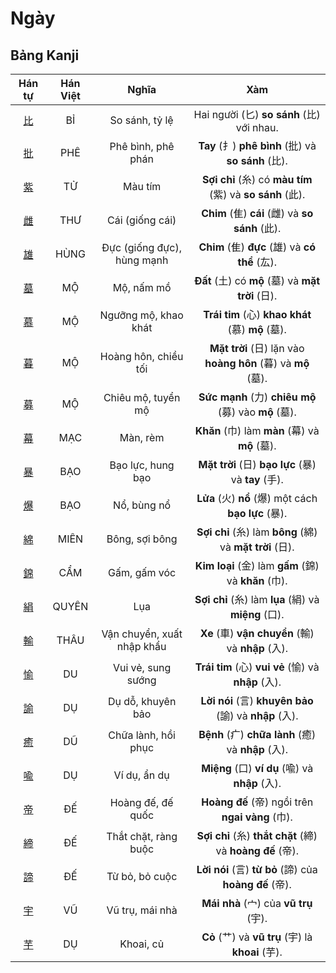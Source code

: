 # Ngày

## Bảng Kanji

| Hán tự | Hán Việt | Nghĩa | Xàm |
| :---: | :---: | :---: | :---: |
| [<span class="stroke-order">比</span>](https://mazii.net/vi-VN/search/kanji/javi/%E6%AF%94) | BỈ | So sánh, tỷ lệ | Hai người (匕) **so sánh** (比) với nhau. |
| [<span class="stroke-order">批</span>](https://mazii.net/vi-VN/search/kanji/javi/%E6%89%B9) | PHÊ | Phê bình, phê phán | **Tay** (扌) **phê bình** (批) và **so sánh** (比). |
| [<span class="stroke-order">紫</span>](https://mazii.net/vi-VN/search/kanji/javi/%E7%B4%AB) | TỬ | Màu tím | **Sợi chỉ** (糸) có **màu tím** (紫) và **so sánh** (此). |
| [<span class="stroke-order">雌</span>](https://mazii.net/vi-VN/search/kanji/javi/%E9%9B%8C) | THƯ | Cái (giống cái) | **Chim** (隹) **cái** (雌) và **so sánh** (此). |
| [<span class="stroke-order">雄</span>](https://mazii.net/vi-VN/search/kanji/javi/%E9%9B%84) | HÙNG | Đực (giống đực), hùng mạnh | **Chim** (隹) **đực** (雄) và **có thể** (厷). |
| [<span class="stroke-order">墓</span>](https://mazii.net/vi-VN/search/kanji/javi/%E5%A2%93) | MỘ | Mộ, nấm mồ | **Đất** (土) có **mộ** (墓) và **mặt trời** (日). |
| [<span class="stroke-order">慕</span>](https://mazii.net/vi-VN/search/kanji/javi/%E6%85%95) | MỘ | Ngưỡng mộ, khao khát | **Trái tim** (心) **khao khát** (慕) **mộ** (墓). |
| [<span class="stroke-order">暮</span>](https://mazii.net/vi-VN/search/kanji/javi/%E6%9A%AE) | MỘ | Hoàng hôn, chiều tối | **Mặt trời** (日) lặn vào **hoàng hôn** (暮) và **mộ** (墓). |
| [<span class="stroke-order">募</span>](https://mazii.net/vi-VN/search/kanji/javi/%E5%8B%9F) | MỘ | Chiêu mộ, tuyển mộ | **Sức mạnh** (力) **chiêu mộ** (募) vào **mộ** (墓). |
| [<span class="stroke-order">幕</span>](https://mazii.net/vi-VN/search/kanji/javi/%E5%B9%95) | MẠC | Màn, rèm | **Khăn** (巾) làm **màn** (幕) và **mộ** (墓). |
| [<span class="stroke-order">暴</span>](https://mazii.net/vi-VN/search/kanji/javi/%E6%9A%B4) | BẠO | Bạo lực, hung bạo | **Mặt trời** (日) **bạo lực** (暴) và **tay** (手). |
| [<span class="stroke-order">爆</span>](https://mazii.net/vi-VN/search/kanji/javi/%E7%88%86) | BẠO | Nổ, bùng nổ | **Lửa** (火) **nổ** (爆) một cách **bạo lực** (暴). |
| [<span class="stroke-order">綿</span>](https://mazii.net/vi-VN/search/kanji/javi/%E7%B6%BF) | MIÊN | Bông, sợi bông | **Sợi chỉ** (糸) làm **bông** (綿) và **mặt trời** (日). |
| [<span class="stroke-order">錦</span>](https://mazii.net/vi-VN/search/kanji/javi/%E9%8C%A6) | CẨM | Gấm, gấm vóc | **Kim loại** (金) làm **gấm** (錦) và **khăn** (巾). |
| [<span class="stroke-order">絹</span>](https://mazii.net/vi-VN/search/kanji/javi/%E7%B5%B9) | QUYÊN | Lụa | **Sợi chỉ** (糸) làm **lụa** (絹) và **miệng** (口). |
| [<span class="stroke-order">輸</span>](https://mazii.net/vi-VN/search/kanji/javi/%E8%BC%B8) | THÂU | Vận chuyển, xuất nhập khẩu | **Xe** (車) **vận chuyển** (輸) và **nhập** (入). |
| [<span class="stroke-order">愉</span>](https://mazii.net/vi-VN/search/kanji/javi/%E6%84%89) | DU | Vui vẻ, sung sướng | **Trái tim** (心) **vui vẻ** (愉) và **nhập** (入). |
| [<span class="stroke-order">諭</span>](https://mazii.net/vi-VN/search/kanji/javi/%E8%AB%AD) | DỤ | Dụ dỗ, khuyên bảo | **Lời nói** (言) **khuyên bảo** (諭) và **nhập** (入). |
| [<span class="stroke-order">癒</span>](https://mazii.net/vi-VN/search/kanji/javi/%E7%99%92) | DŨ | Chữa lành, hồi phục | **Bệnh** (疒) **chữa lành** (癒) và **nhập** (入). |
| [<span class="stroke-order">喩</span>](https://mazii.net/vi-VN/search/kanji/javi/%E5%96%A9) | DỤ | Ví dụ, ẩn dụ | **Miệng** (口) **ví dụ** (喩) và **nhập** (入). |
| [<span class="stroke-order">帝</span>](https://mazii.net/vi-VN/search/kanji/javi/%E5%B8%9D) | ĐẾ | Hoàng đế, đế quốc | **Hoàng đế** (帝) ngồi trên **ngai vàng** (巾). |
| [<span class="stroke-order">締</span>](https://mazii.net/vi-VN/search/kanji/javi/%E7%B7%A0) | ĐẾ | Thắt chặt, ràng buộc | **Sợi chỉ** (糸) **thắt chặt** (締) và **hoàng đế** (帝). |
| [<span class="stroke-order">諦</span>](https://mazii.net/vi-VN/search/kanji/javi/%E8%AB%A6) | ĐẾ | Từ bỏ, bỏ cuộc | **Lời nói** (言) **từ bỏ** (諦) của **hoàng đế** (帝). |
| [<span class="stroke-order">宇</span>](https://mazii.net/vi-VN/search/kanji/javi/%E5%AE%87) | VŨ | Vũ trụ, mái nhà | **Mái nhà** (宀) của **vũ trụ** (宇). |
| [<span class="stroke-order">芋</span>](https://mazii.net/vi-VN/search/kanji/javi/%E8%8A%8B) | DỤ | Khoai, củ | **Cỏ** (艹) và **vũ trụ** (宇) là **khoai** (芋). |


